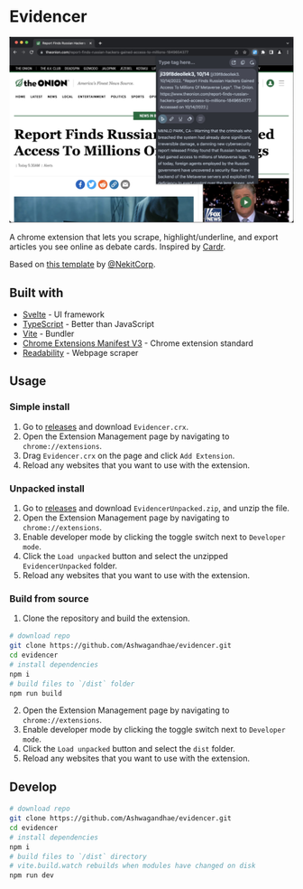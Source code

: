 # Evidencer

![Screenshot](screenshots/main.jpg)

A chrome extension that lets you scrape, highlight/underline, and export articles you see online as debate cards. Inspired by [Cardr](https://cardrdebate.com/).

Based on [this template](https://github.com/NekitCorp/chrome-extension-svelte-typescript-boilerplate) by [@NekitCorp](https://github.com/NekitCorp).

## Built with

- [Svelte](https://svelte.dev/) - UI framework
- [TypeScript](https://www.typescriptlang.org/) - Better than JavaScript
- [Vite](https://vitejs.dev/) - Bundler
- [Chrome Extensions Manifest V3](https://developer.chrome.com/docs/extensions/mv3/intro/) - Chrome extension standard
- [Readability](https://github.com/mozilla/readability) - Webpage scraper

## Usage

### Simple install

1. Go to [releases](https://github.com/Ashwagandhae/evidencer/releases/) and download `Evidencer.crx`.
2. Open the Extension Management page by navigating to `chrome://extensions`.
3. Drag `Evidencer.crx` on the page and click `Add Extension`.
4. Reload any websites that you want to use with the extension.

### Unpacked install

1. Go to [releases](https://github.com/Ashwagandhae/evidencer/releases/) and download `EvidencerUnpacked.zip`, and unzip the file.
2. Open the Extension Management page by navigating to `chrome://extensions`.
3. Enable developer mode by clicking the toggle switch next to `Developer mode`.
4. Click the `Load unpacked` button and select the unzipped `EvidencerUnpacked` folder.
5. Reload any websites that you want to use with the extension.

### Build from source

1. Clone the repository and build the extension.

```bash
# download repo
git clone https://github.com/Ashwagandhae/evidencer.git
cd evidencer
# install dependencies
npm i
# build files to `/dist` folder
npm run build
```

2. Open the Extension Management page by navigating to `chrome://extensions`.
3. Enable developer mode by clicking the toggle switch next to `Developer mode`.
4. Click the `Load unpacked` button and select the `dist` folder.
5. Reload any websites that you want to use with the extension.

## Develop

```bash
# download repo
git clone https://github.com/Ashwagandhae/evidencer.git
cd evidencer
# install dependencies
npm i
# build files to `/dist` directory
# vite.build.watch rebuilds when modules have changed on disk
npm run dev
```

